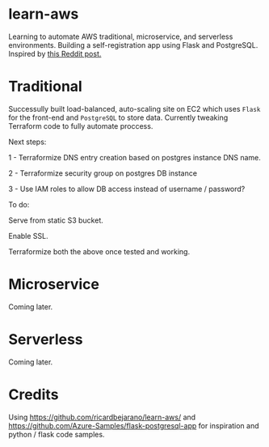 # learn-aws
Learning to automate AWS traditional, microservice, and serverless environments. Building a self-registration app using Flask and PostgreSQL. Inspired by [this Reddit post.](https://www.reddit.com/r/sysadmin/comments/8inzn5/so_you_want_to_learn_aws_aka_how_do_i_learn_to_be/)

# Traditional
Successully built load-balanced, auto-scaling site on EC2 which uses `Flask` for the front-end and `PostgreSQL` to store data. Currently tweaking Terraform code to fully automate proccess.

Next steps:

1 - Terraformize DNS entry creation based on postgres instance DNS name.

2 - Terraformize security group on postgres DB instance

3 - Use IAM roles to allow DB access instead of username / password?



To do: 

Serve from static S3 bucket. 

Enable SSL.

Terraformize both the above once tested and working.

# Microservice
Coming later.

# Serverless
Coming later.

# Credits
Using https://github.com/ricardbejarano/learn-aws/ and https://github.com/Azure-Samples/flask-postgresql-app for inspiration and python / flask code samples.
